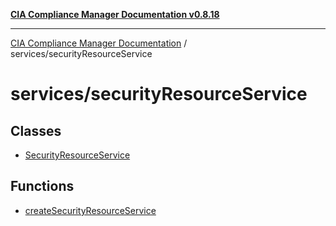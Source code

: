 [**CIA Compliance Manager Documentation v0.8.18**](../../README.md)

***

[CIA Compliance Manager Documentation](../../modules.md) / services/securityResourceService

# services/securityResourceService

## Classes

- [SecurityResourceService](classes/SecurityResourceService.md)

## Functions

- [createSecurityResourceService](functions/createSecurityResourceService.md)
